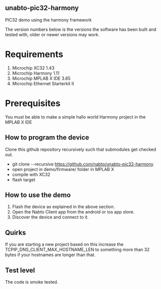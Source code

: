 ## unabto-pic32-harmony
PIC32 demo using the harmony framework


The version numbers below is the versions the software has been built
and tested with, older or newer versions may work.

# Requirements
  1. Microchip XC32 1.43
  2. Microchip Harmony 1.11
  3. Microchip MPLAB X IDE 3.65
  4. Microchip Ethernet Starterkit II

# Prerequisites
You must be able to make a simple hallo world Harmony project in the MPLAB X IDE

## How to program the device

Clone this github repository recursively such that submodules get checked out.

  * git clone --recursive https://github.com/nabto/unabto-pic32-harmony
  * open project in demo/firmware/ folder in MPLAB X
  * compile with XC32
  * flash target
  
## How to use the demo

  1. Flash the device as explained in the above section. 
  2. Open the Nabto Client app from the android or ios app store.
  3. Discover the device and connect to it.


## Quirks

If you are starting a new project based on this increase 
the TCPIP_DNS_CLIENT_MAX_HOSTNAME_LEN to something more than 32 bytes 
if your hostnames are longer than that.

## Test level

The code is smoke tested.


